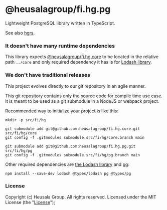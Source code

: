 # @heusalagroup/fi.hg.pg

Lightweight PostgreSQL library written in TypeScript.

See also [hgrs](https://github.com/heusalagroup/hgrs).

### It doesn't have many runtime dependencies

This library expects [@heusalagroup/fi.hg.core](https://github.com/heusalagroup/fi.hg.core) to be located 
in the relative path `../core` and only required dependency it has is for [Lodash 
library](https://lodash.com/).

### We don't have traditional releases

This project evolves directly to our git repository in an agile manner.

This git repository contains only the source code for compile time use case. It is meant to be used 
as a git submodule in a NodeJS or webpack project.

Recommended way to initialize your project is like this:

```
mkdir -p src/fi/hg

git submodule add git@github.com:heusalagroup/fi.hg.core.git src/fi/hg/core
git config -f .gitmodules submodule.src/fi/hg/core.branch main

git submodule add git@github.com:heusalagroup/fi.hg.pg.git src/fi/hg/pg
git config -f .gitmodules submodule.src/fi/hg/pg.branch main
```

Other required dependencies are [the Lodash library](https://lodash.com/) and [pg](https://github.com/brianc/node-postgres):

```
npm install --save-dev lodash @types/lodash pg @types/pg
```

### License

Copyright (c) Heusala Group. All rights reserved. Licensed under the MIT License (the "[License](./LICENSE)");

